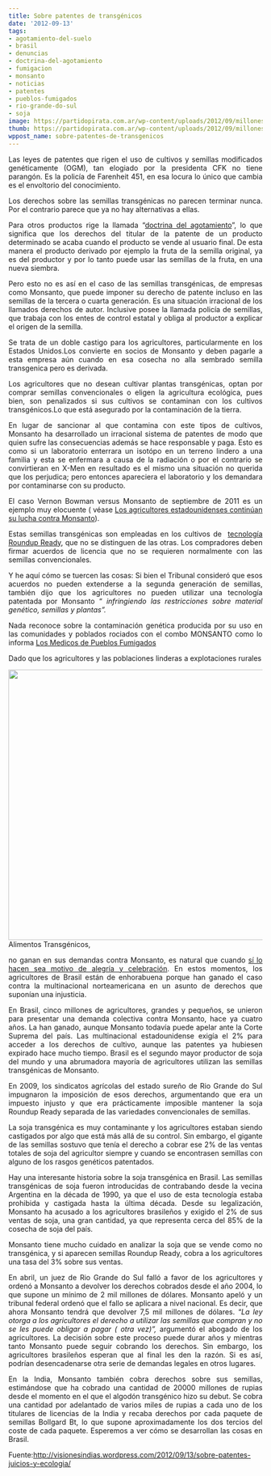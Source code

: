 ```yaml
---
title: Sobre patentes de transgénicos
date: '2012-09-13'
tags:
- agotamiento-del-suelo
- brasil
- denuncias
- doctrina-del-agotamiento
- fumigacion
- monsanto
- noticias
- patentes
- pueblos-fumigados
- rio-grande-do-sul
- soja
image: https://partidopirata.com.ar/wp-content/uploads/2012/09/millonescontramonsanto.jpg
thumb: https://partidopirata.com.ar/wp-content/uploads/2012/09/millonescontramonsanto-150x150.jpg
wppost_name: sobre-patentes-de-transgenicos
---
```


<p align="JUSTIFY">Las leyes de patentes que rigen el uso de cultivos y semillas modificados genéticamente (OGM), tan elogiado por la presidenta CFK no tiene parangón. Es la policía de Farenheit 451, en esa locura lo único que cambia es el envoltorio del conocimiento.</p>
<p align="JUSTIFY">Los derechos sobre las semillas transgénicas no parecen terminar nunca. Por el contrario parece que ya no hay alternativas a ellas.</p>
<p align="JUSTIFY">Para otros productos rige la llamada “<a title="Agotamiento de las patentes" href="http://libros-revistas-derecho.vlex.es/vid/agotamiento-comunitario-patente-nacional-262679">doctrina del agotamiento</a>”, lo que significa que los derechos del titular de la patente de un producto determinado se acaba cuando el producto se vende al usuario final. De esta manera el producto derivado por ejemplo la fruta de la semilla original, ya es del productor y por lo tanto puede usar las semillas de la fruta, en una nueva siembra.</p>
<p align="JUSTIFY">Pero esto no es así en el caso de las semillas transgénicas, de empresas como Monsanto, que puede imponer su derecho de patente incluso en las semillas de la tercera o cuarta generación. Es una situación irracional de los llamados derechos de autor. Inclusive posee la llamada policía de semillas, que trabaja con los entes de control estatal y obliga al productor a explicar el origen de la semilla.</p>
<p align="JUSTIFY">Se trata de un doble castigo para los agricultores, particularmente en los Estados Unidos.Los convierte en socios de Monsanto y deben pagarle a esta empresa aún cuando en esa cosecha no alla sembrado semilla transgenica pero es derivada.</p>
<p align="JUSTIFY">Los agricultores que no desean cultivar plantas transgénicas, optan por comprar semillas convencionales o eligen la agricultura ecológica, pues bien, son penalizados si sus cultivos se contaminan con los cultivos transgénicos.Lo que está asegurado por la contaminación de la tierra.</p>
<p align="JUSTIFY">En lugar de sancionar al que contamina con este tipos de cultivos, Monsanto ha desarrollado un irracional sistema de patentes de modo que quien sufre las consecuencias además se hace responsable y paga. Esto es como si un laboratorio enterrara un isotópo en un terreno lindero a una familia y esta se enfermara a causa de la radiación o por el contrario se convirtieran en X-Men en resultado es el mismo una situación no querida que los perjudica; pero entonces apareciera el laboratorio y los demandara por contaminarse con su producto.</p>
<p align="JUSTIFY">El caso Vernon Bowman versus Monsanto de septiembre de 2011 es un ejemplo muy elocuente ( véase <a href="http://noticiasdeabajo.wordpress.com/2012/07/07/los-agricultores-estadounidenses-continuan-su-lucha-contra-monsanto/" target="_blank">Los agricultores estadounidenses continúan su lucha contra Monsanto</a>).</p>
<p align="JUSTIFY">Estas semillas transgénicas son empleadas en los cultivos de  <a href="http://noticiasdeabajo.wordpress.com/2012/07/06/el-escandalo-de-la-desecacion-de-los-cultivos/">tecnología Roundup Ready</a>, que no se distinguen de las otras. Los compradores deben firmar acuerdos de licencia que no se requieren normalmente con las semillas convencionales.</p>
<p align="JUSTIFY">Y he aquí cómo se tuercen las cosas: Si bien el Tribunal consideró que esos acuerdos no pueden extenderse a la segunda generación de semillas, también dijo que los agricultores no pueden utilizar una tecnología patentada por Monsanto “ <em> infringiendo las restricciones sobre material genético, semillas y plantas”. </em></p>
<p align="JUSTIFY">Nada reconoce sobre la contaminación genética producida por su uso en las comunidades y poblados rociados con el combo MONSANTO como lo informa <a title="inf MPF" href="http://noticiasdeabajo.wordpress.com/2012/07/30/informe-del-primer-encuentro-nacional-de-medicos-de-pueblos-fumigados/">Los Medicos de Pueblos Fumigados</a></p>
<p align="JUSTIFY">Dado que los agricultores y las poblaciones linderas a explotaciones rurales</p>


<a href="https://partidopirata.com.ar/wp-content/uploads/2012/09/biotecnologia-alimentos-transgenicos-biotechnology-genetically-modified-foods_1_1153754.jpg"><img class="size-full wp-image-6467" title="biotecnologia-alimentos-transgenicos-biotechnology-genetically-modified-foods_1_1153754" src="https://partidopirata.com.ar/wp-content/uploads/2012/09/biotecnologia-alimentos-transgenicos-biotechnology-genetically-modified-foods_1_1153754.jpg" alt="" width="610" height="535" /></a> Alimentos Transgénicos,

<p align="JUSTIFY">no ganan en sus demandas contra Monsanto, es natural que cuando <a href="http://noticiasdeabajo.wordpress.com/2012/06/03/los-agricultores-mexicanos-logran-bloquear-una-ley-que-pretendia-privatizar-plantas-y-semillas/">sí lo hacen sea motivo de alegría y celebración</a>. En estos momentos, los agricultores de Brasil están de enhorabuena porque han ganado el caso contra la multinacional norteamericana en un asunto de derechos que suponían una injusticia.</p>
<p align="JUSTIFY">En Brasil, cinco millones de agricultores, grandes y pequeños, se unieron para presentar una demanda colectiva contra Monsanto, hace ya cuatro años. La han ganado, aunque Monsanto todavía puede apelar ante la Corte Suprema del país. Las multinacional estadounidense exigía el 2% para acceder a los derechos de cultivo, aunque las patentes ya hubiesen expirado hace mucho tiempo. Brasil es el segundo mayor productor de soja del mundo y una abrumadora mayoría de agricultores utilizan las semillas transgénicas de Monsanto.</p>
<p align="JUSTIFY">En 2009, los sindicatos agrícolas del estado sureño de Rio Grande do Sul impugnaron la imposición de esos derechos, argumentando que era un impuesto injusto y que era prácticamente imposible mantener la soja Roundup Ready separada de las variedades convencionales de semillas.</p>
<p align="JUSTIFY">La soja transgénica es muy contaminante y los agricultores estaban siendo castigados por algo que está más allá de su control. Sin embargo, el gigante de las semillas sostuvo que tenía el derecho a cobrar ese 2% de las ventas totales de soja del agricultor siempre y cuando se encontrasen semillas con alguno de los rasgos genéticos patentados.</p>
<p align="JUSTIFY">Hay una interesante historia sobre la soja transgénica en Brasil. Las semillas transgénicas de soja fueron introducidas de contrabando desde la vecina Argentina en la década de 1990, ya que el uso de esta tecnología estaba prohibida y castigada hasta la última década. Desde su legalización, Monsanto ha acusado a los agricultores brasileños y exigido el 2% de sus ventas de soja, una gran cantidad, ya que representa cerca del 85% de la cosecha de soja del país.</p>
<p align="JUSTIFY">Monsanto tiene mucho cuidado en analizar la soja que se vende como no transgénica, y si aparecen semillas Roundup Ready, cobra a los agricultores una tasa del 3% sobre sus ventas.</p>
<p align="JUSTIFY">En abril, un juez de Rio Grande do Sul falló a favor de los agricultores y ordenó a Monsanto a devolver los derechos cobrados desde el año 2004, lo que supone un mínimo de 2 mil millones de dólares. Monsanto apeló y un tribunal federal ordenó que el fallo se aplicara a nivel nacional. Es decir, que ahora Monsanto tendrá que devolver 7,5 mil millones de dólares. “<em>La ley otorga a los agricultores el derecho a utilizar las semillas que compran y no se les puede obligar a pagar ( otra vez)”, </em>argumentó el abogado de los agricultores. La decisión sobre este proceso puede durar años y mientras tanto Monsanto puede seguir cobrando los derechos. Sin embargo, los agricultores brasileños esperan que al final les den la razón. Si es así, podrían desencadenarse otra serie de demandas legales en otros lugares.</p>
<p align="JUSTIFY">En la India, Monsanto también cobra derechos sobre sus semillas, estimándose que ha cobrado una cantidad de 20000 millones de rupias desde el momento en el que el algodón transgénico hizo su debut. Se cobra una cantidad por adelantado de varios miles de rupias a cada uno de los titulares de licencias de la India y recaba derechos por cada paquete de semillas Bollgard Bt, lo que supone aproximadamente los dos tercios del coste de cada paquete. Esperemos a ver cómo se desarrollan las cosas en Brasil.</p>
<p align="JUSTIFY">Fuente:<a href="http://visionesindias.wordpress.com/2012/09/13/sobre-patentes-juicios-y-ecologia/" target="_blank">http://visionesindias.wordpress.com/2012/09/13/sobre-patentes-juicios-y-ecologia/</a></p>
<p align="JUSTIFY"></p>
